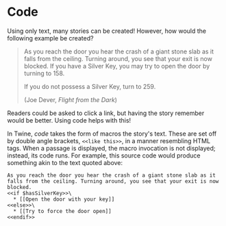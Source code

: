 # Code

Using only text, many stories can be created! However, how would the following example be created?

> As you reach the door you hear the crash of a giant stone slab as it falls from the ceiling. Turning around, you see that your exit is now blocked. If you have a Silver Key, you may try to open the door by turning to 158.
>
> If you do not possess a Silver Key, turn to 259.
>
> (Joe Dever, *Flight from the Dark*)

Readers could be asked to click a link, but having the story remember would be better. Using code helps with this!

In Twine, *code* takes the form of macros the story's text. These are set off by double angle brackets, `<<like this>>`, in a manner resembling HTML tags. When a passage is displayed, the macro invocation is not displayed; instead, its code runs. For example, this source code would produce something akin to the text quoted above:

```twee
As you reach the door you hear the crash of a giant stone slab as it falls from the ceiling. Turning around, you see that your exit is now blocked.
<<if $hasSilverKey>>\
  * [[Open the door with your key]]
<<else>>\
  * [[Try to force the door open]]
<<endif>>
```
